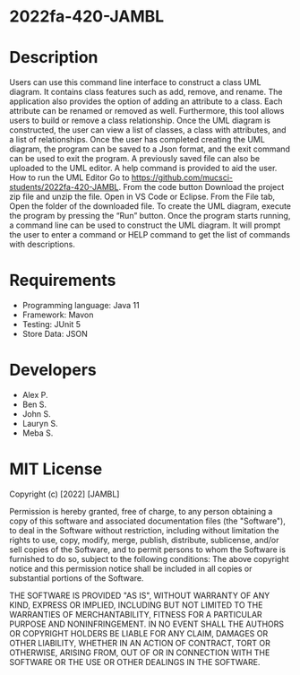 # 2022fa-420-JAMBL
# Description
Users can use this command line interface to construct a class UML diagram. It contains class features such as add, remove, and rename. The application also provides the option of adding an attribute to a class. Each attribute can be renamed or removed as well. Furthermore, this tool allows users to build or remove a class relationship. Once the UML diagram is constructed, the user can view a list of classes, a class with attributes, and a list of relationships. Once the user has completed creating the UML diagram, the program can be saved to a Json format, and the exit command can be used to exit the program. A previously saved file can also be uploaded to the UML editor. A help command is provided to aid the user.
How to run the UML Editor
Go to https://github.com/mucsci-students/2022fa-420-JAMBL. From the code button Download the project zip file and unzip the file. Open in VS Code or Eclipse. From the File tab, Open the folder of the downloaded file. To create the UML diagram, execute the program by pressing the “Run” button. Once the program starts running, a command line can be used to construct the UML diagram. It will prompt the user to enter a command or HELP command to get the list of commands with descriptions.
 
# Requirements
* Programming language: Java 11
* Framework: Mavon
* Testing: JUnit 5
* Store Data: JSON

# Developers
* Alex P.
* Ben S.
* John S.
* Lauryn S.
* Meba S.



# MIT License

Copyright (c) [2022] [JAMBL]

Permission is hereby granted, free of charge, to any person obtaining a copy of this software and associated documentation files (the "Software"), to deal in the Software without restriction, including without limitation the rights to use, copy, modify, merge, publish, distribute, sublicense, and/or sell copies of the Software, and to permit persons to whom the Software is furnished to do so, subject to the following conditions: The above copyright notice and this permission notice shall be included in all copies or substantial portions of the Software.

THE SOFTWARE IS PROVIDED "AS IS", WITHOUT WARRANTY OF ANY KIND, EXPRESS OR IMPLIED, INCLUDING BUT NOT LIMITED TO THE WARRANTIES OF MERCHANTABILITY, FITNESS FOR A PARTICULAR PURPOSE AND NONINFRINGEMENT. IN NO EVENT SHALL THE AUTHORS OR COPYRIGHT HOLDERS BE LIABLE FOR ANY CLAIM, DAMAGES OR OTHER LIABILITY, WHETHER IN AN ACTION OF CONTRACT, TORT OR OTHERWISE, ARISING FROM, OUT OF OR IN CONNECTION WITH THE SOFTWARE OR THE USE OR OTHER DEALINGS IN THE SOFTWARE.
